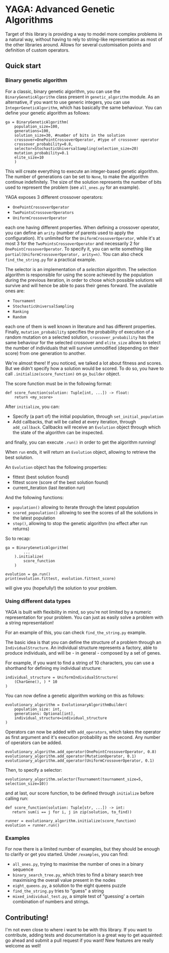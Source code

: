 # YAGA: Advanced Genetic Algorithms
Target of this library is providing a way to model more complex problems in a natural way, without having to rely to string-like representation as most of the other libraries around.
Allows for several customisation points and definition of custom operators.

## Quick start

### Binary genetic algorithm
For a classic, binary genetic algorithm, you can use the `BinaryGeneticAlgorithm` class present in `genetic_algorithm` module.
As an alternative, if you want to use generic integers, you can use `IntegerGeneticAlgorithm`, which has basically the same behaviour.
You can define your genetic algorithm as follows:
```
ga = BinaryGeneticAlgorithm(
    population_size=100,
    generations=100,
    solution_size=30, #number of bits in the solution
    crossover=OnePointCrossoverOperator, #type of crossover operator
    crossover_probability=0.8,
    selector=StochasticUniversalSampling(selection_size=20)
    mutation_probability=0.1
    elite_size=10
    )
```
This will create everything to execute an integer-based genetic algorithm. The number of generations can be set to `None`, to make the algorithm continue indefinitely.
The size of the solution represents the number of bits used to represent the problem (see `all_ones.py` for an example).

YAGA exposes 3 different crossover operators:
- `OnePointCrossoverOperator` 
- `TwoPointsCrossoverOperators`
- `UniformCrossoverOperator`


each one having different properties. When defining a crossover operator, you can define an `arity` (number of parents used to apply the configuration).
It's unlimited for the `UniformCrossoverOperator`, while it's at most 3 for the `TwoPointsCrossoverOperator` and necessarily 2 for `OnePointCrossoverOperator`.
To specify it, you can write something like `partial(UniformCrossoverOperator, arity=n)`. You can also check `find_the_string.py` for a practical example.

The selector is an implementation of a *selection* algorithm. The selection algorithm is responsible for using the score achieved by the population during the previous iteration, in order to chose which possible solutions
will survive and will hence be able to pass their genes forward.
The available ones are:
- `Tournament`
- `StochasticUniversalSampling`
- `Ranking`
- `Random`

each one of them is well known in literature and has different properties.
Finally, `mutation_probability` specifies the probability of execution of a random mutation on a selected solution, `crossover_probability` has the same behaviour for the selected crossover and `elite_size` allows to select the number of individuals that will survive unmodified (depending on their score) from one generation to another.

We're almost there! If you noticed, we talked a lot about fitness and scores. But we didn't specify how a solution would be scored.
To do so, you have to call `.initialize(score_function)` on `ga_builder` object.

The score function must be in the following format:
```
def score_function(solution: Tuple[int, ...]) -> float:
    return <my_score>
```
After `initialize`, you can:
- Specify (a part of) the initial population, through `set_initial_population`
- Add callbacks, that will be called at every iteration, through `add_callback`. Callbacks will receive an `Evolution` object through which the state of the algorithm can be inspected.


and finally, you can execute `.run()` in order to get the algorithm running!

When `run` ends, it will return an `Evolution` object, allowing to retrieve the best solution.
 
An `Evolution` object has the following properties:
- fittest (best solution found)
- fittest score (score of the best solution found)
- current_iteration (last iteration run)

And the following functions:
- `population()` allowing to iterate through the latest population
- `scored_popoulation()` allowing to see the scores of all the solutions in the latest population
- `stop()`, allowing to stop the genetic algorithm (no effect after run returns)

So to recap:
```
ga = BinaryGeneticAlgorithm(
        ...
    ).initialize(
        score_function
    )

evolution = ga.run()
print(evolution.fittest, evolution.fittest_score)
```
will give you (hopefully!) the solution to your problem.

### Using different data types
YAGA is built with flexibility in mind, so you're not limited by a numeric representation for your problem.
You can just as easily solve a problem with a string representation!

For an example of this, you can check `find_the_string.py` example.

The basic idea is that you can define the structure of a problem through an `IndividualStructure`.
An individual structure represents a factory, able to produce individuals, and will be - in general - composed by a set of genes.

For example, if you want to find a string of 10 characters, you can use a shorthand for defining my individual structure:
```
individual_structure = UniformIndividualStructure(
    (CharGene(), ) * 10
)
```

You can now define a genetic algorithm working on this as follows:

```
evolutionary_algorithm = EvolutionaryAlgorithmBuilder(
    population_size: int,
    generations: Optional[int],
    individual_structure=individual_structure
)
```
Operators can now be added with `add_operators`, which takes the operator as first argument and it's execution probability as the second.
Any number of operators can be added.
```
evolutionary_algorithm.add_operator(OnePointCrossoverOperator, 0.8)
evolutionary_algorithm.add_operator(MutationOperator, 0.1)
evolutionary_algorithm.add_operator(UniformCrossoverOperator, 0.1)
```
Then, to specify a selector:
```
evolutionary_algorithm.selector(Tournament(tournament_size=5, selection_size=10))
```
and at last, our score function, to be defined through `initialize` before calling run:
```
def score_function(solution: Tuple[str, ...]) -> int:
   return sum(i == j for i, j in zip(solution, to_find))

runner = evolutionary_algorithm.initialize(score_function)
evolution = runner.run()
```

### Examples

For now there is a limited number of examples, but they should be enough to clarify or get you started.
Under `/examples`, you can find:
- `all_ones.py`, trying to maximise the number of ones in a binary sequence
- `binary_search_tree.py`, which tries to find a binary search tree maximising the overall value present in the nodes
- `eight_queens.py`, a solution to the eight queens puzzle
- `find_the_string.py` tries to "guess" a string
- `mixed_individual_test.py`, a simple test of "guessing' a certain combination of numbers and strings.


## Contributing!

I'm not even close to where i want to be with this library.
If you want to contribute, adding tests and documentation is a great way to get aquainted: go ahead and submit a pull request if you want!
New features are really welcome as well!

